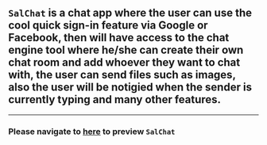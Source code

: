 ## `SalChat` is a chat app where the user can use the cool quick sign-in feature via Google or Facebook, then will have access to the chat engine tool where he/she can create their own chat room and add whoever they want to chat with, the user can send files such as images, also the user will be notigied when the sender is currently typing and many other features.

---

### Please navigate to [here](https://github.com/sbinmakhashen/Sal-chat) to preview `SalChat`
